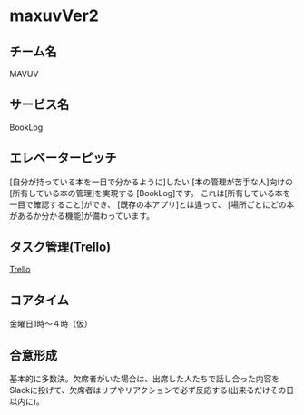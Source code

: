 # maxuvVer2

## チーム名

MAVUV

## サービス名

BookLog


## エレベーターピッチ

[自分が持っている本を一目で分かるように]したい
[本の管理が苦手な人]向けの
[所有している本の管理]を実現する
[BookLog]です。
これは[所有している本を一目で確認すること]ができ、
[既存の本アプリ]とは違って、
[場所ごとにどの本があるか分かる機能]が備わっています。 


## タスク管理(Trello)

[Trello](https://trello.com/b/VAOitPS1/%E3%82%BF%E3%82%B9%E3%82%AF)


## コアタイム

金曜日1時〜４時（仮）


## 合意形成

基本的に多数決。欠席者がいた場合は、出席した人たちで話し合った内容をSlackに投げて、欠席者はリプやリアクションで必ず反応する(出来るだけその日以内に)。
